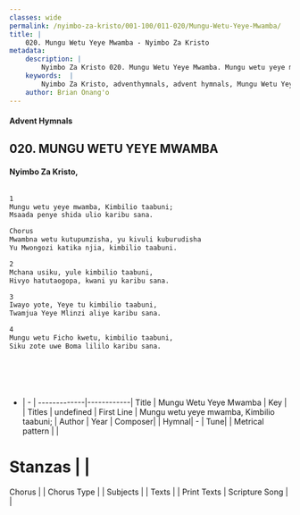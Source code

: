 ```yaml
---
classes: wide
permalink: /nyimbo-za-kristo/001-100/011-020/Mungu-Wetu-Yeye-Mwamba/
title: |
    020. Mungu Wetu Yeye Mwamba - Nyimbo Za Kristo
metadata:
    description: |
        Nyimbo Za Kristo 020. Mungu Wetu Yeye Mwamba. Mungu wetu yeye mwamba, Kimbilio taabuni; Msaada penye shida ulio karibu sana.  Chorus Mwambna wetu kutupumzisha, yu kivuli kuburudisha  Yu Mwongozi katika njia, kimbilio taabuni.  
    keywords:  |
        Nyimbo Za Kristo, adventhymnals, advent hymnals, Mungu Wetu Yeye Mwamba, Mungu wetu yeye mwamba, Kimbilio taabuni;. 
    author: Brian Onang'o
---
```


#### Advent Hymnals
## 020. MUNGU WETU YEYE MWAMBA
####  Nyimbo Za Kristo,

```txt

1
Mungu wetu yeye mwamba, Kimbilio taabuni;
Msaada penye shida ulio karibu sana.

Chorus
Mwambna wetu kutupumzisha, yu kivuli kuburudisha 
Yu Mwongozi katika njia, kimbilio taabuni.

2
Mchana usiku, yule kimbilio taabuni,
Hivyo hatutaogopa, kwani yu karibu sana.

3
Iwayo yote, Yeye tu kimbilio taabuni,
Twamjua Yeye Mlinzi aliye karibu sana.

4
Mungu wetu Ficho kwetu, kimbilio taabuni,
Siku zote uwe Boma lililo karibu sana.







```

- |   -  |
-------------|------------|
Title | Mungu Wetu Yeye Mwamba |
Key |  |
Titles | undefined |
First Line | Mungu wetu yeye mwamba, Kimbilio taabuni; |
Author | 
Year | 
Composer| |
Hymnal|  - |
Tune|  |
Metrical pattern | |
# Stanzas |  |
Chorus |  |
Chorus Type |  |
Subjects | |
Texts |  |
Print Texts | 
Scripture Song |  |
    
